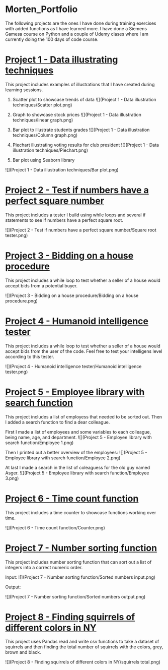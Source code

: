 # Morten_Portfolio
The following projects are the ones I have done during training exercises with added functions as I have learned more.
I have done a Siemens Gamesa course on Python and a couple of Udemy clases where I am currently doing the 100 days of code course.


# [Project 1 - Data illustrating techniques](https://github.com/MortenRatzer/Morten_Portfolio/tree/main/Project%201%20-%20Data%20illustration%20techniques) 
This project includes examples of illustrations that I have created during learning sessions. 

1. Scatter plot to showcase trends of data
![](Project 1 - Data illustration techniques/Scatter plot.png)

2. Graph to showcase stock prices
![](Project 1 - Data illustration techniques/linear graph.png)

3. Bar plot to illustrate students grades
![](Project 1 - Data illustration techniques/Column graph.png)

4. Piechart illustrating voting results for club president
![](Project 1 - Data illustration techniques/Piechart.png)

5. Bar plot using Seaborn library

![](Project 1 - Data illustration techniques/Bar plot.png)

# [Project 2 - Test if numbers have a perfect square number](https://github.com/MortenRatzer/Morten_Portfolio/tree/main/Project%202%20-%20Test%20if%20numbers%20have%20a%20perfect%20square%20number) 
This project includes a tester I build using while loops and several if statements to see if numbers have a perfect square root.

![](Project 2 - Test if numbers have a perfect square number/Square root tester.png)


# [Project 3 - Bidding on a house procedure](https://github.com/MortenRatzer/Morten_Portfolio/tree/main/Project%203%20-%20Bidding%20on%20a%20house%20procedure) 
This project includes a while loop to test whether a seller of a house would accept bids from a potential buyer.

![](Project 3 - Bidding on a house procedure/Bidding on a house procedure.png)


# [Project 4 - Humanoid intelligence tester](https://github.com/MortenRatzer/Morten_Portfolio/tree/main/Project%204%20-%20Humanoid%20intelligence%20tester) 
This project includes a while loop to test whether a seller of a house would accept bids from the user of the code. Feel free to test your intelligens level according to this tester. 

![](Project 4 - Humanoid intelligence tester/Humanoid intelligence tester.png)


# [Project 5 - Employee library with search function](https://github.com/MortenRatzer/Morten_Portfolio/tree/main/Project%205%20-%20Employee%20library%20with%20search%20function) 
This project includes a list of employess that needed to be sorted out. Then I added a search function to find a dear colleague.

First I made a list of employees and some variables to each colleague, being name, age, and department.
![](Project 5 - Employee library with search function/Employee 1.png)

Then I printed out a better overview of the employees:
![](Project 5 - Employee library with search function/Employee 2.png)

At last I made a search in the list of coleaguess for the old guy named Asger.
![](Project 5 - Employee library with search function/Employee 3.png)


# [Project 6 - Time count function](https://github.com/MortenRatzer/Morten_Portfolio/tree/main/Project%206%20-%20Time%20count%20function) 
This project includes a time counter to showcase functions working over time.

![](Project 6 - Time count function/Counter.png)


# [Project 7 - Number sorting function](https://github.com/MortenRatzer/Morten_Portfolio/tree/main/Project%207%20-%20Number%20sorting%20function) 
This project includes number sorting function that can sort out a list of integers into a correct numeric order.

Input:
![](Project 7 - Number sorting function/Sorted numbers input.png)

Output:

![](Project 7 - Number sorting function/Sorted numbers output.png)

# [Project 8 - Finding squirrels of different colors in NY](https://github.com/MortenRatzer/Morten_Portfolio/tree/main/Project%208%20-%20Finding%20squirrels%20of%20different%20colors%20in%20NY) 
This project uses Pandas read and write csv functions to take a dataset of squirrels and then finding the total number of squirrels with the colors, grey, brown and black.

![](Project 8 - Finding squirrels of different colors in NY/squirrels total.png)
